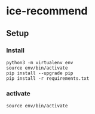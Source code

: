 # ice-recommend

## Setup
### Install
```
python3 -m virtualenv env
source env/bin/activate
pip install --upgrade pip
pip install -r requirements.txt
```

### activate

```
source env/bin/activate
```
